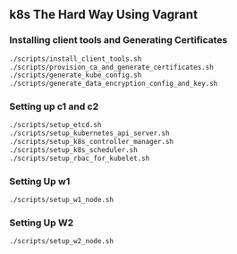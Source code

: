 ## k8s The Hard Way Using Vagrant

### Installing client tools and Generating Certificates
```bash
./scripts/install_client_tools.sh
./scripts/provision_ca_and_generate_certificates.sh
./scripts/generate_kube_config.sh
./scripts/generate_data_encryption_config_and_key.sh
```

### Setting up c1 and c2

```bash
./scripts/setup_etcd.sh
./scripts/setup_kubernetes_api_server.sh
./scripts/setup_k8s_controller_manager.sh
./scripts/setup_k8s_scheduler.sh
./scripts/setup_rbac_for_kubelet.sh
```


### Setting Up w1
```bash
./scripts/setup_w1_node.sh
```


### Setting Up W2
```bash
./scripts/setup_w2_node.sh
```
